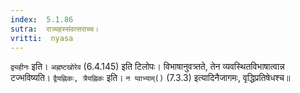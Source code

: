 ```yaml
---
index:  5.1.86
sutra:  रात्र्यहस्संवत्सराच्च।
vritti:  nyasa
---
```


`द्व्यहीनः` इति। `अह्नष्टखोरेव` (6.4.145) इति टिलोपः। विभाषानुवत्र्तते, तेन व्यवस्थितविभाषात्वान्न टज्भविष्यति। `द्वैयह्निकः, त्रैयह्निकः` इति। `न य्वाभ्याम्()` (7.3.3) इत्यादिनैजागमः, वृद्धिप्रतिषेधश्च॥
